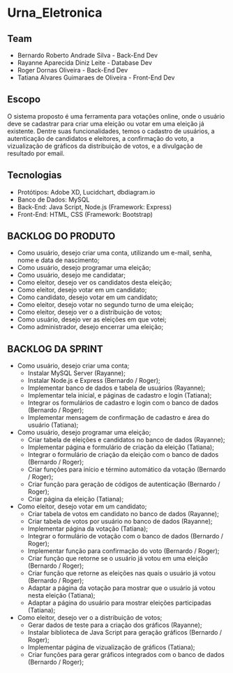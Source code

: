 # Urna_Eletronica

## Team
- Bernardo Roberto Andrade Silva - Back-End Dev
- Rayanne Aparecida Diniz Leite - Database Dev
- Roger Dornas Oliveira - Back-End Dev
- Tatiana Alvares Guimaraes de Oliveira - Front-End Dev

## Escopo
O sistema proposto é uma ferramenta para votações online, onde o usuário deve se cadastrar para criar uma eleição ou votar em uma eleição já existente. Dentre suas funcionalidades, temos o cadastro de usuários, a autenticação de candidatos e eleitores, a confirmação do voto, a vizualização de gráficos da distribuição de votos, e a divulgação de resultado por email.

## Tecnologias
- Protótipos: Adobe XD, Lucidchart, dbdiagram.io
- Banco de Dados: MySQL
- Back-End: Java Script, Node.js (Framework: Express)
- Front-End: HTML, CSS (Framework: Bootstrap)

## BACKLOG DO PRODUTO
- Como usuário, desejo criar uma conta, utilizando um e-mail, senha, nome e data de nascimento; 
- Como usuário, desejo programar uma eleição;
- Como usuário, desejo me candidatar;
- Como eleitor, desejo ver os candidatos desta eleição;
- Como eleitor, desejo votar em um candidato;
- Como candidato, desejo votar em um candidato;
- Como eleitor, desejo votar no segundo turno de uma eleição;
- Como eleitor, desejo ver o a distribuição de votos;
- Como usuário, desejo ver as eleições em que votei;
- Como administrador, desejo encerrar uma eleição;

## BACKLOG DA SPRINT
- Como usuário, desejo criar uma conta;  
    - Instalar MySQL Server (Rayanne);
    - Instalar Node.js e Express (Bernardo / Roger);
    - Implementar banco de dados e tabela de usuários (Rayanne);
    - Implementar tela inicial, e páginas de cadastro e login (Tatiana);
    - Integrar os formulários de cadastro e login com o banco de dados (Bernardo / Roger);
    - Implementar mensagem de confirmação de cadastro e área do usuário (Tatiana);
- Como usuário, desejo programar uma eleição;
    - Criar tabela de eleições e candidatos no banco de dados (Rayanne);
    - Implementar página e formulário de criação da eleição (Tatiana);
    - Integrar o formulário de criação da eleição com o banco de dados (Bernardo / Roger);
    - Criar funções para início e término automático da votação (Bernardo / Roger);
    - Criar função para geração de códigos de autenticação (Bernardo / Roger);
    - Criar página da eleição (Tatiana);
- Como eleitor, desejo votar em um candidato;
    - Criar tabela de votos em candidato no banco de dados (Rayanne);
    - Criar tabela de votos por usuário no banco de dados (Rayanne);
    - Implementar página da votação (Tatiana);
    - Integrar o formulário de votação com o banco de dados (Bernardo / Roger);
    - Implementar função para confirmação do voto (Bernardo / Roger);
    - Criar função que retorne se o usuário já votou em uma eleição (Bernardo / Roger);
    - Criar função que retorne as eleições nas quais o usuário já votou (Bernardo / Roger);
    - Adaptar a página da votação para mostrar que o usuário já votou nesta eleição (Tatiana);
    - Adaptar a página do usuário para mostrar eleições participadas (Tatiana);
- Como eleitor, desejo ver o a distribuição de votos;
    - Gerar dados de teste para a criação dos gráficos (Rayanne);
    - Instalar biblioteca de Java Script para geração gráficos (Bernardo / Roger);
    - Implementar página de vizualização de gráficos (Tatiana);
    - Criar funções para gerar gráficos integrados com o banco de dados (Bernardo / Roger);
